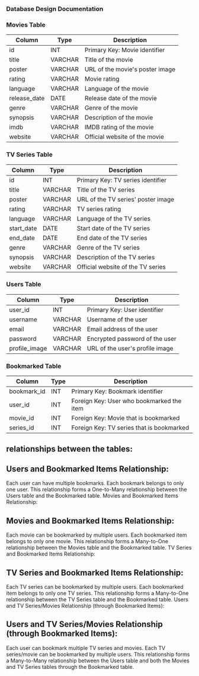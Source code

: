 ### Database Design Documentation



### Movies Table

| Column        | Type       | Description                      |
|---------------|------------|----------------------------------|
| id            | INT        | Primary Key: Movie identifier    |
| title         | VARCHAR    | Title of the movie               |
| poster        | VARCHAR    | URL of the movie's poster image  |
| rating        | VARCHAR    | Movie rating                     |
| language      | VARCHAR    | Language of the movie            |
| release_date  | DATE       | Release date of the movie        |
| genre         | VARCHAR    | Genre of the movie               |
| synopsis      | VARCHAR    | Description of the movie         |
| imdb          | VARCHAR    | IMDB rating of the movie         |
| website       | VARCHAR    | Official website of the movie    |


### TV Series Table


| Column        | Type       | Description                          |
|---------------|------------|--------------------------------------|
| id            | INT        | Primary Key: TV series identifier    |
| title         | VARCHAR    | Title of the TV series               |
| poster        | VARCHAR    | URL of the TV series' poster image  |
| rating        | VARCHAR    | TV series rating                     |
| language      | VARCHAR    | Language of the TV series            |
| start_date    | DATE       | Start date of the TV series          |
| end_date      | DATE       | End date of the TV series            |
| genre         | VARCHAR    | Genre of the TV series               |
| synopsis      | VARCHAR    | Description of the TV series         |
  website       | VARCHAR    | Official website of the TV series    |




### Users Table

| Column        | Type       | Description                           |
|---------------|------------|---------------------------------------|
| user_id       | INT        | Primary Key: User identifier          |
| username      | VARCHAR    | Username of the user                  |
| email         | VARCHAR    | Email address of the user             |
| password      | VARCHAR    | Encrypted password of the user        |
| profile_image | VARCHAR    | URL of the user's profile image       |




### Bookmarked Table


| Column        | Type       | Description                                    |
|---------------|------------|------------------------------------------------|
| bookmark_id   | INT        | Primary Key: Bookmark identifier               |
| user_id       | INT        | Foreign Key: User who bookmarked the item      |
| movie_id      | INT        | Foreign Key: Movie that is bookmarked          |
| series_id     | INT        | Foreign Key: TV series that is bookmarked      |






## relationships between the tables:

## Users and Bookmarked Items Relationship:
Each user can have multiple bookmarks.
Each bookmark belongs to only one user.
This relationship forms a One-to-Many relationship between the Users table and the Bookmarked table.
Movies and Bookmarked Items Relationship:


## Movies and Bookmarked Items Relationship:
Each movie can be bookmarked by multiple users.
Each bookmarked item belongs to only one movie.
This relationship forms a Many-to-One relationship between the Movies table and the Bookmarked table.
TV Series and Bookmarked Items Relationship:

## TV Series and Bookmarked Items Relationship:
Each TV series can be bookmarked by multiple users.
Each bookmarked item belongs to only one TV series.
This relationship forms a Many-to-One relationship between the TV Series table and the Bookmarked table.
Users and TV Series/Movies Relationship (through Bookmarked Items):


## Users and TV Series/Movies Relationship (through Bookmarked Items):
Each user can bookmark multiple TV series and movies.
Each TV series/movie can be bookmarked by multiple users.
This relationship forms a Many-to-Many relationship between the Users table and both the Movies and TV Series tables through the Bookmarked table.